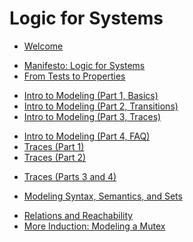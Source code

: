 # Logic for Systems

- [Welcome](./chapters/welcome.md)

<!-- Week 1 -->
- [Manifesto: Logic for Systems](./chapters/manifesto/manifesto.md)
- [From Tests to Properties](./chapters/properties/properties.md)

<!-- Week 2 -->
- [Intro to Modeling (Part 1, Basics)](./chapters/intro_modeling/intro_modeling_1.md)
- [Intro to Modeling (Part 2, Transitions)](./chapters/intro_modeling/intro_modeling_2.md)
- [Intro to Modeling (Part 3, Traces)](./chapters/intro_modeling/intro_modeling_3.md)

<!-- Week 3 -->
- [Intro to Modeling (Part 4, FAQ)](./chapters/intro_modeling/intro_modeling_4.md)
- [Traces (Part 1)](./chapters/finite_and_inductive/finite_and_inductive_1.md)
- [Traces (Part 2)](./chapters/finite_and_inductive/finite_and_inductive_2.md)

<!-- Week 4 -->
- [Traces (Parts 3 and 4)](./chapters/finite_and_inductive/finite_and_inductive_3.md)

<!-- Week 5 (right after long weekend -->
- [Modeling Syntax, Semantics, and Sets](./chapters/sets-and-boolean-logic/modeling-booleans-1.md)

<!-- Week 6 -->
- [Relations and Reachability](./chapters/sets-and-boolean-logic/reachability.md)
- [More Induction: Modeling a Mutex](./chapters/sets-and-boolean-logic/sets-induction-mutex.md)


<!--

- [Domain-Specific Modeling](./chapters/dom_spec.md)
- [Froglet]()
- [Relations]()
- [Temporal Modeling](./chapters/temporal.md)
- [Glossary](./appendix/glossary.md)
- [Error Gallery](./appendix/errors.md) -->


